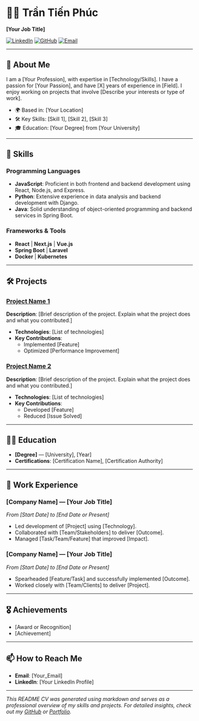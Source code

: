 # 👨‍💻 Trần Tiến Phúc

**[Your Job Title]**

[![LinkedIn](https://img.shields.io/badge/LinkedIn-Your_LinkedIn-blue)](Your_LinkedIn_Link) [![GitHub](https://img.shields.io/badge/GitHub-Your_GitHub-black)](Your_GitHub_Link) [![Email](https://img.shields.io/badge/Email-Your_Email-red)](mailto:Your_Email)

---

## 📝 About Me

I am a [Your Profession], with expertise in [Technology/Skills]. I have a passion for [Your Passion], and have [X] years of experience in [Field]. I enjoy working on projects that involve [Describe your interests or type of work]. 

- 🌍 Based in: [Your Location]
- 🛠️ Key Skills: [Skill 1], [Skill 2], [Skill 3]
- 🎓 Education: [Your Degree] from [Your University]

---

## 🚀 Skills

### Programming Languages
- **JavaScript**: Proficient in both frontend and backend development using React, Node.js, and Express.
- **Python**: Extensive experience in data analysis and backend development with Django.
- **Java**: Solid understanding of object-oriented programming and backend services in Spring Boot.

### Frameworks & Tools
- **React** | **Next.js** | **Vue.js**
- **Spring Boot** | **Laravel**
- **Docker** | **Kubernetes**

---

## 🛠️ Projects

### [Project Name 1](Project_Link)
**Description**: [Brief description of the project. Explain what the project does and what you contributed.]
- **Technologies**: [List of technologies]
- **Key Contributions**:
  - Implemented [Feature]
  - Optimized [Performance Improvement]

### [Project Name 2](Project_Link)
**Description**: [Brief description of the project. Explain what the project does and what you contributed.]
- **Technologies**: [List of technologies]
- **Key Contributions**:
  - Developed [Feature]
  - Reduced [Issue Solved]

---

## 🧑‍🏫 Education

- **[Degree]** — [University], [Year]
- **Certifications**: [Certification Name], [Certification Authority]

---

## 💼 Work Experience

### [Company Name] — [Your Job Title]
*From [Start Date] to [End Date or Present]*

- Led development of [Project] using [Technology].
- Collaborated with [Team/Stakeholders] to deliver [Outcome].
- Managed [Task/Team/Feature] that improved [Impact].

### [Company Name] — [Your Job Title]
*From [Start Date] to [End Date or Present]*

- Spearheaded [Feature/Task] and successfully implemented [Outcome].
- Worked closely with [Team/Clients] to deliver [Project].

---

## 🎖️ Achievements

- [Award or Recognition]
- [Achievement]
  
---

## 📫 How to Reach Me

- **Email**: [Your_Email]
- **LinkedIn**: [Your LinkedIn Profile]

---

_This README CV was generated using markdown and serves as a professional overview of my skills and projects. For detailed insights, check out my [GitHub](Your_GitHub_Link) or [Portfolio](Portfolio_Link)._
